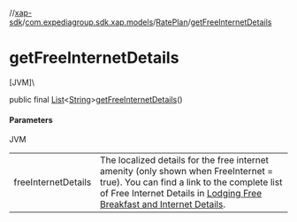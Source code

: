 //[xap-sdk](../../../index.md)/[com.expediagroup.sdk.xap.models](../index.md)/[RatePlan](index.md)/[getFreeInternetDetails](get-free-internet-details.md)

# getFreeInternetDetails

[JVM]\

public final [List](https://docs.oracle.com/javase/8/docs/api/java/util/List.html)&lt;[String](https://docs.oracle.com/javase/8/docs/api/java/lang/String.html)&gt;[getFreeInternetDetails](get-free-internet-details.md)()

#### Parameters

JVM

| | |
|---|---|
| freeInternetDetails | The localized details for the free internet amenity (only shown when FreeInternet = true).  You can find a link to the complete list of Free Internet Details in [Lodging Free Breakfast and Internet Details](https://developers.expediagroup.com/xap/products/xap/lodging/references/free-breakfast-and-internet-details). |
